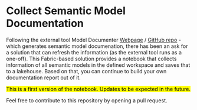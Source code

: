 # Collect Semantic Model Documentation

Following the external tool Model Documenter [Webpage](https://data-marc.com/model-documenter/) / [GitHub repo](https://github.com/marclelijveld/External-Tools-Model-Documentation) - which generates semantic model documenation, there has been an ask for a solution that can refresh the information (as the external tool runs as a one-off). 
This Fabric-based solution provides a notebook that collects information of all semantic models in the defined workspace and saves that to a lakehouse. Based on that, you can continue to build your own documentation report out of it. 


<Mark >This is a first version of the notebook. Updates to be expected in the future. </Mark>

Feel free to contribute to this repository by opening a pull request. 
